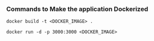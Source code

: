 ### Commands to Make the application Dockerized

```
docker build -t <DOCKER_IMAGE> .

docker run -d -p 3000:3000 <DOCKER_IMAGE>
